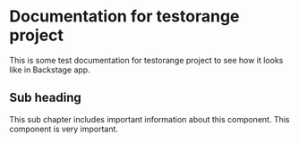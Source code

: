 # Documentation for testorange project

This is some test documentation for testorange project to see how it looks like in Backstage app.

## Sub heading

This sub chapter includes important information about this component. This component is very important.

